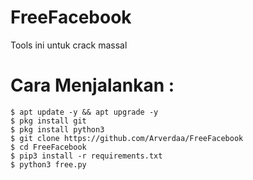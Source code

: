 # FreeFacebook

Tools ini untuk crack massal

# Cara Menjalankan : 
    $ apt update -y && apt upgrade -y
    $ pkg install git
    $ pkg install python3
    $ git clone https://github.com/Arverdaa/FreeFacebook
    $ cd FreeFacebook
    $ pip3 install -r requirements.txt
    $ python3 free.py
